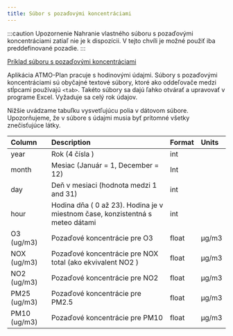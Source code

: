 ```yaml
---
title: Súbor s pozaďovými koncentráciami
---
```


:::caution Upozornenie 
Nahranie vlastného súboru s pozaďovými koncentráciami zatiaľ nie je k dispozícii. V tejto chvíli je možné použiť iba preddefinované pozadie.
:::

[Príklad súboru s pozaďovými koncentráciami](./files/background-concentration.txt)

Aplikácia ATMO-Plan pracuje s hodinovými údajmi. Súbory s pozaďovými koncentráciami sú obyčajné textové súbory, ktoré ako oddeľovače medzi stĺpcami používajú `<tab>`. Takéto súbory sa dajú ľahko otvárať a upravovať v programe Excel. Vyžaduje sa celý rok údajov.

Nižšie uvádzame tabuľku vysvetľujúcu polia v dátovom súbore. Upozorňujeme, že v súbore s údajmi musia byť prítomné všetky znečisťujúce látky.


| Column       | Description                                                                                                 | Format | Units |
| :----------- | :---------------------------------------------------------------------------------------------------------- | :----- | :---- |
| year         | Rok           (4 čísla )                                                                                    | int    |       |
| month        | Mesiac        (Január = 1, December = 12)                                                                   | Int    |       |
| day          | Deň v mesiaci (hodnota medzi 1 and 31)                                                                      | int    |       |
| hour         | Hodina dňa ( 0 až 23). Hodina je v miestnom čase, konzistentná s meteo dátami                               | int    |       |
| O3 (ug/m3)   | Pozaďové koncentrácie pre    O3                                                                             | float  | µg/m3 |
| NOX (ug/m3)  | Pozaďové koncentrácie pre    NOX total (ako ekvivalent NO2 )                                                | float  | µg/m3 |
| NO2 (ug/m3)  | Pozaďové koncentrácie pre    NO2                                                                            | float  | µg/m3 |
| PM25 (ug/m3) | Pozaďové koncentrácie pre    PM2.5                                                                          | float  | µg/m3 |
| PM10 (ug/m3) | Pozaďové koncentrácie pre    PM10                                                                           | float  | µg/m3 |
